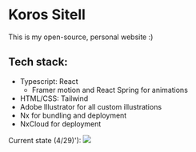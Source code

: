 # Koros Sitell

This is my open-source, personal website :)

## Tech stack:
- Typescript: React
  - Framer motion and React Spring for animations
- HTML/CSS: Tailwind
- Adobe Illustrator for all custom illustrations
- Nx for bundling and deployment
- NxCloud for deployment

Current state (4/29)'):
![](src/media/koros-site-29.gif)
